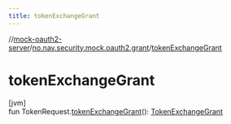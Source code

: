 ```yaml
---
title: tokenExchangeGrant
---
```

//[mock-oauth2-server](../../index.html)/[no.nav.security.mock.oauth2.grant](index.html)/[tokenExchangeGrant](token-exchange-grant.html)



# tokenExchangeGrant



[jvm]\
fun TokenRequest.[tokenExchangeGrant](token-exchange-grant.html)(): [TokenExchangeGrant](-token-exchange-grant/index.html)




